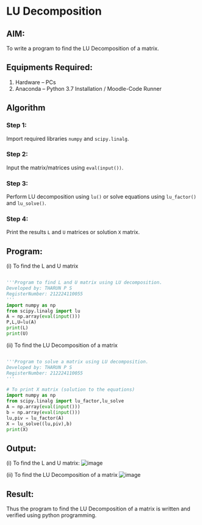 # LU Decomposition 

## AIM:
To write a program to find the LU Decomposition of a matrix.

## Equipments Required:
1. Hardware – PCs
2. Anaconda – Python 3.7 Installation / Moodle-Code Runner

## Algorithm
### Step 1:  
Import required libraries `numpy` and `scipy.linalg`.  

### Step 2:  
Input the matrix/matrices using `eval(input())`.  

### Step 3:  
Perform LU decomposition using `lu()` or solve equations using `lu_factor()` and `lu_solve()`.  

### Step 4:  
Print the results `L` and `U` matrices or solution `X` matrix.  

## Program:
(i) To find the L and U matrix
```python

'''Program to find L and U matrix using LU decomposition.
Developed by: THARUN P S
RegisterNumber: 212224110055
'''
import numpy as np
from scipy.linalg import lu
A = np.array(eval(input()))
P,L,U=lu(A)
print(L)
print(U) 

```
(ii) To find the LU Decomposition of a matrix
```python

'''Program to solve a matrix using LU decomposition.
Developed by: THARUN P S
RegisterNumber: 212224110055
'''

# To print X matrix (solution to the equations)
import numpy as np
from scipy.linalg import lu_factor,lu_solve
A = np.array(eval(input()))
b = np.array(eval(input()))
lu,piv = lu_factor(A)
X = lu_solve((lu,piv),b)
print(X) 

```

## Output:
(i) To find the L and U matrix:
![image](https://github.com/user-attachments/assets/38d20e98-4d99-436c-bffc-cc07f227bcac)

(ii) To find the LU Decomposition of a matrix
![image](https://github.com/user-attachments/assets/01d6f8d0-f10a-430a-8fd8-34290645aa07)

## Result:
Thus the program to find the LU Decomposition of a matrix is written and verified using python programming.

